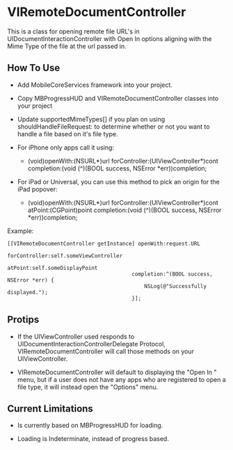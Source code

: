 VIRemoteDocumentController
===

This is a class for opening remote file URL's in UIDocumentInteractionController with Open In options aligning with the Mime Type of the file at the url passed in.

How To Use
----------

- Add MobileCoreServices framework into your project.
- Copy MBProgressHUD and VIRemoteDocumentController classes into your project
- Update supportedMimeTypes[] if you plan on using shouldHandleFileRequest: to determine whether or not you want to handle a file based on it's file type.

- For iPhone only apps call it using:

     - (void)openWith:(NSURL*)url
       forController:(UIViewController*)cont
          completion:(void (^)(BOOL success, NSError *err))completion;

- For iPad or Universal, you can use this method to pick an origin for the iPad popover:

     - (void)openWith:(NSURL*)url
       forController:(UIViewController*)cont
             atPoint:(CGPoint)point
          completion:(void (^)(BOOL success, NSError *err))completion;


Example:

    [[VIRemoteDocumentController getInstance] openWith:request.URL
                                     	 forController:self.someViewController
                                               atPoint:self.someDisplayPoint 
                                     	    completion:^(BOOL success, NSError *err) {
                                        	    NSLog(@"Successfully displayed.");
                                        	}];


Protips
--------

- If the UIViewController used responds to UIDocumentInteractionControllerDelegate Protocol, VIRemoteDocumentController will call those methods on your UIViewController.

- VIRemoteDocumentController will default to displaying the "Open In <App Name>" menu, but if a user does not have any apps who are registered to open a file type, it will instead open the "Options" menu.


Current Limitations
----------

- Is currently based on MBProgressHUD for loading.

- Loading is Indeterminate, instead of progress based.

